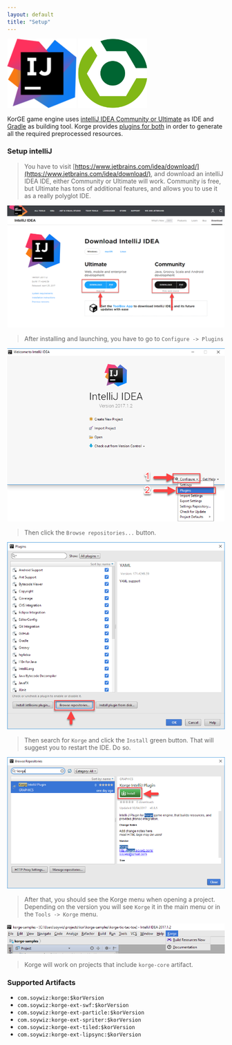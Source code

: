 ```yaml
---
layout: default
title: "Setup"
---
```


<img src="/setup/intellij.svg" width="160" height="160" />
<img src="/setup/gradle.svg" width="160" height="160" />

KorGE game engine uses [intelliJ IDEA Community or Ultimate](https://www.jetbrains.com/idea/download/) as IDE and [Gradle](https://gradle.org/) as building tool. Korge provides [plugins for both](/plugin) in order to generate all the required preprocessed resources.

### Setup intelliJ

> You have to visit [https://www.jetbrains.com/idea/download/](https://www.jetbrains.com/idea/download/), and download an intelliJ IDEA IDE, either Community or Ultimate will work. Community is free, but Ultimate has tons of additional features, and allows you to use it as a really polyglot IDE.

![](/setup/download.png)

> After installing and launching, you have to go to `Configure -> Plugins`

![](/setup/plugins.png)

> Then click the `Browse repositories...` button.

![](/setup/browse_repositories.png)

> Then search for `Korge` and click the `Install` green button. That will suggest you to restart the IDE. Do so.

![](/setup/korge_plugin.png)

> After that, you should see the Korge menu when opening a project.
> Depending on the version you will see `Korge` it in the main menu or in the `Tools -> Korge` menu.

![](/setup/korge_plugin_menu.png)

> Korge will work on projects that include `korge-core` artifact.

### Supported Artifacts

* `com.soywiz:korge:$korVersion`
* `com.soywiz:korge-ext-swf:$korVersion`
* `com.soywiz:korge-ext-particle:$korVersion`
* `com.soywiz:korge-ext-spriter:$korVersion`
* `com.soywiz:korge-ext-tiled:$korVersion`
* `com.soywiz:korge-ext-lipsync:$korVersion`
